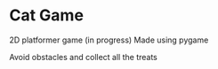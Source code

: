 # Cat Game 
2D platformer game (in progress)
Made using pygame

Avoid obstacles and collect all the treats
